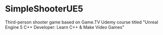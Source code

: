 # SimpleShooterUE5
Third-person shooter game based on Game.TV Udemy course titled "Unreal Engine 5 C++ Developer: Learn C++ &amp; Make Video Games"

